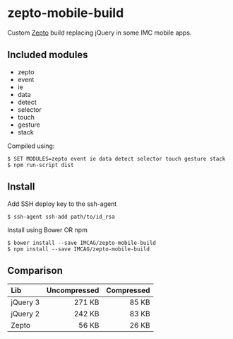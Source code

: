 # zepto-mobile-build
Custom [Zepto](https://github.com/madrobby/zepto) build replacing jQuery in some IMC mobile apps.

## Included modules
- zepto
- event
- ie
- data
- detect
- selector
- touch
- gesture
- stack

Compiled using:
```console
$ SET MODULES=zepto event ie data detect selector touch gesture stack
$ npm run-script dist
```

## Install
Add SSH deploy key to the ssh-agent
```console
$ ssh-agent ssh-add path/to/id_rsa
```

Install using Bower OR npm
```console
$ bower install --save IMCAG/zepto-mobile-build
$ npm install --save IMCAG/zepto-mobile-build
```

## Comparison
Lib | Uncompressed | Compressed
:-- | -----------: | ---------:
jQuery 3 | 271 KB | 85 KB
jQuery 2 | 242 KB | 83 KB
Zepto | 56 KB | 26 KB
